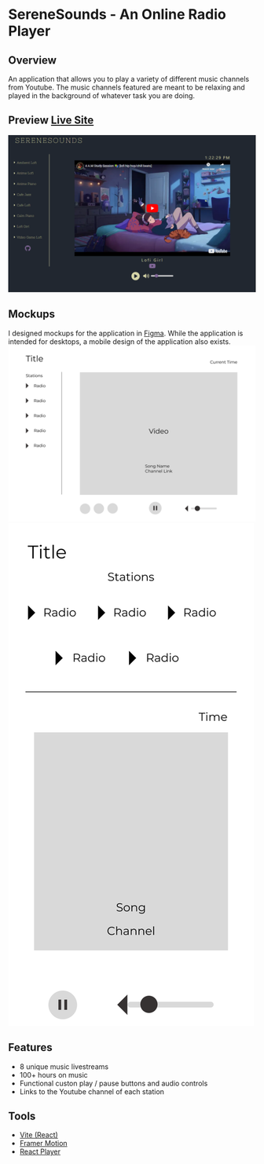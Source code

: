 # SereneSounds - An Online Radio Player

## Overview

An application that allows you to play a variety of different music channels from Youtube.
The music channels featured are meant to be relaxing and played in the background of whatever
task you are doing.

## Preview [Live Site](https://serenesounds.vercel.app/)

![Online Player Preview](public/preview.png)

## Mockups

I designed mockups for the application in [Figma](https://www.figma.com/file/2ydtjXvfeiLuFMss3slr3b/Music-Player-Design?type=design&node-id=15%3A40&mode=design&t=wui6GolxnKYSn5f8-1). While the application is intended for desktops, a mobile design of the application also exists.
![Desktop Mockup](public/mockup.png)
![Mobile Mockup](public/mobile-mockup.png)

## Features

- 8 unique music livestreams
- 100+ hours on music
- Functional custon play / pause buttons and audio controls
- Links to the Youtube channel of each station

## Tools

- [Vite (React)](https://vitejs.dev/)
- [Framer Motion](https://www.framer.com/motion/)
- [React Player](https://www.npmjs.com/package/react-player)
